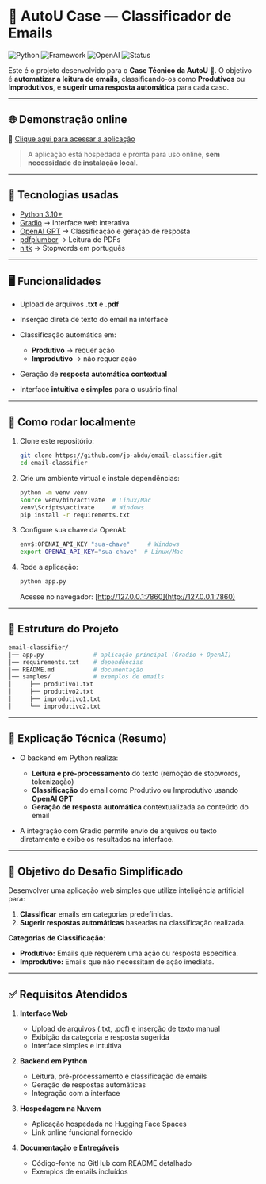 # 📧 AutoU Case — Classificador de Emails

![Python](https://img.shields.io/badge/Python-3.10+-blue.svg)
![Framework](https://img.shields.io/badge/Framework-Gradio-orange.svg)
![OpenAI](https://img.shields.io/badge/API-OpenAI-green.svg)
![Status](https://img.shields.io/badge/Status-Online-success.svg)

Este é o projeto desenvolvido para o **Case Técnico da AutoU** 🚀.
O objetivo é **automatizar a leitura de emails**, classificando-os como **Produtivos** ou **Improdutivos**, e **sugerir uma resposta automática** para cada caso.

---

## 🌐 Demonstração online

🔗 [Clique aqui para acessar a aplicação](https://huggingface.co/spaces/jpabdu/email-classifier)

> A aplicação está hospedada e pronta para uso online, **sem necessidade de instalação local**.

---

## 🚀 Tecnologias usadas

* [Python 3.10+](https://www.python.org/)
* [Gradio](https://gradio.app/) → Interface web interativa
* [OpenAI GPT](https://platform.openai.com/) → Classificação e geração de resposta
* [pdfplumber](https://github.com/jsvine/pdfplumber) → Leitura de PDFs
* [nltk](https://www.nltk.org/) → Stopwords em português

---

## 🖥️ Funcionalidades

* Upload de arquivos **.txt** e **.pdf**
* Inserção direta de texto do email na interface
* Classificação automática em:

  * **Produtivo** → requer ação
  * **Improdutivo** → não requer ação
* Geração de **resposta automática contextual**
* Interface **intuitiva e simples** para o usuário final

---

## 🔧 Como rodar localmente

1. Clone este repositório:

   ```bash
   git clone https://github.com/jp-abdu/email-classifier.git
   cd email-classifier
   ```
2. Crie um ambiente virtual e instale dependências:

   ```bash
   python -m venv venv
   source venv/bin/activate  # Linux/Mac
   venv\Scripts\activate     # Windows
   pip install -r requirements.txt
   ```
3. Configure sua chave da OpenAI:

   ```bash
   env$:OPENAI_API_KEY "sua-chave"     # Windows
   export OPENAI_API_KEY="sua-chave"  # Linux/Mac
   ```
4. Rode a aplicação:

   ```bash
   python app.py
   ```

   Acesse no navegador: [http://127.0.0.1:7860](http://127.0.0.1:7860)

---

## 📂 Estrutura do Projeto

```bash
email-classifier/
│── app.py              # aplicação principal (Gradio + OpenAI)
│── requirements.txt    # dependências
│── README.md           # documentação
│── samples/            # exemplos de emails
│     ├── produtivo1.txt
│     ├── produtivo2.txt
│     ├── improdutivo1.txt
│     └── improdutivo2.txt
```

---

## 🧠 Explicação Técnica (Resumo)

* O backend em Python realiza:

  * **Leitura e pré-processamento** do texto (remoção de stopwords, tokenização)
  * **Classificação** do email como Produtivo ou Improdutivo usando **OpenAI GPT**
  * **Geração de resposta automática** contextualizada ao conteúdo do email
* A integração com Gradio permite envio de arquivos ou texto diretamente e exibe os resultados na interface.

---

## 📌 Objetivo do Desafio Simplificado

Desenvolver uma aplicação web simples que utilize inteligência artificial para:

1. **Classificar** emails em categorias predefinidas.
2. **Sugerir respostas automáticas** baseadas na classificação realizada.

**Categorias de Classificação**:

* **Produtivo:** Emails que requerem uma ação ou resposta específica.
* **Improdutivo:** Emails que não necessitam de ação imediata.

---

## ✅ Requisitos Atendidos

1. **Interface Web**

   * Upload de arquivos (.txt, .pdf) e inserção de texto manual
   * Exibição da categoria e resposta sugerida
   * Interface simples e intuitiva

2. **Backend em Python**

   * Leitura, pré-processamento e classificação de emails
   * Geração de respostas automáticas
   * Integração com a interface

3. **Hospedagem na Nuvem**

   * Aplicação hospedada no Hugging Face Spaces
   * Link online funcional fornecido

4. **Documentação e Entregáveis**

   * Código-fonte no GitHub com README detalhado
   * Exemplos de emails incluídos
